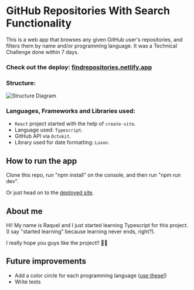 # GitHub Repositories With Search Functionality

This is a web app that browses any given GitHub user's repositories, and filters them by name and/or programming language.
It was a Technical Challenge done within 7 days.

### Check out the deploy: [findrepositories.netlify.app](https://findrepositories.netlify.app/)

### Structure:
![Structure Diagram](https://res.cloudinary.com/dqzjo5wsl/image/upload/v1698769651/Captura_de_pantalla_2023-10-31_172252_nz5zei.png "Structure Diagram")

### Languages, Frameworks and Libraries used:
- `React` project started with the help of `create-vite`.
- Language used: `Typescript`.
- GitHub API via `Octokit`.
- Library used for date formatting: `Luxon`.

## How to run the app

Clone this repo, run "npm install" on the console, and then run "npm run dev".

Or just head on to the [deployed site](https://findrepositories.netlify.app/).

## About me

Hi! My name is Raquel and I just started learning Typescript for this project. (I say "started learning" because learning never ends, right?).

I really hope you guys like the project!! 🙌🙌

## Future improvements
- Add a color circle for each programming language ([use these!](https://github.com/ozh/github-colors))
- Write tests
